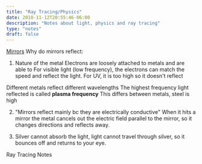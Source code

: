 ```yaml
---
title: "Ray Tracing/Physics"
date: 2018-11-12T20:55:46-06:00
description: "Notes about light, physics and ray tracing"
type: "notes"
draft: false
---
```

[Mirrors](http://scienceline.ucsb.edu/getkey.php?key=3903
)
Why do mirrors reflect:
1. Nature of the metal
Electrons are loosely attached to metals and are able to
For visible light (low frequency), the electrons can match the speed
and reflect the light. For UV, it is too high so it doesn't reflect

Different metals reflect different wavelengths
The highest frequency light reflected is called <b>plasma frequency</b>
This differs between metals, steel is high

2. "Mirrors reflect mainly bc they are electrically conductive"
When it hits a mirror the metal cancels out the electric field
parallel to the mirror, so it changes directions and reflects away.

3. Silver cannot absorb the light, light cannot travel through silver,
so it bounces off and returns to your eye.

Ray Tracing Notes
